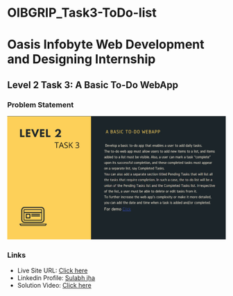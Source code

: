 # OIBGRIP_Task3-ToDo-list

# Oasis Infobyte Web Development and Designing Internship 

## Level 2 Task 3: A Basic To-Do WebApp

### Problem Statement 
![](./screenshot.jpg)

### Links
- Live Site URL: [Click here](https://sulabh007.github.io/OIBGRIP_Task3-ToDo-list/)
- Linkedin Profile: [Sulabh jha](https://www.linkedin.com/in/sulabh-jha-6709621a0/)
- Solution Video: [Click here](https://www.linkedin.com/posts/sulabh-jha-6709621a0_task3-level2-oasisinfobyte-activity-6916792581322407936-4Dix?utm_source=linkedin_share&utm_medium=member_desktop_web)
